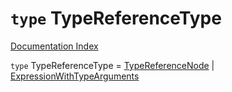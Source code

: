 # `type` TypeReferenceType

[Documentation Index](../README.md)

`type` TypeReferenceType = [TypeReferenceNode](../interface.TypeReferenceNode/README.md) | [ExpressionWithTypeArguments](../interface.ExpressionWithTypeArguments/README.md)